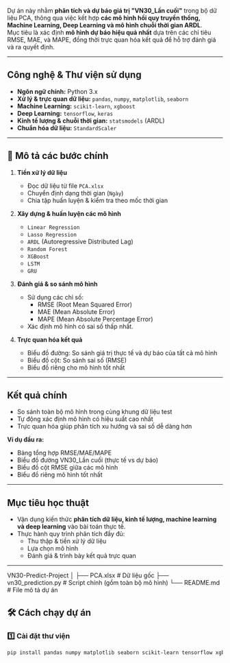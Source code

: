 
Dự án này nhằm **phân tích và dự báo giá trị "VN30_Lần cuối"** trong bộ dữ liệu PCA, thông qua việc kết hợp **các mô hình hồi quy truyền thống, Machine Learning, Deep Learning và mô hình chuỗi thời gian ARDL**.  
Mục tiêu là xác định **mô hình dự báo hiệu quả nhất** dựa trên các chỉ tiêu RMSE, MAE, và MAPE, đồng thời trực quan hóa kết quả để hỗ trợ đánh giá và ra quyết định.

---

##  Công nghệ & Thư viện sử dụng

- **Ngôn ngữ chính:** Python 3.x  
- **Xử lý & trực quan dữ liệu:** `pandas`, `numpy`, `matplotlib`, `seaborn`  
- **Machine Learning:** `scikit-learn`, `xgboost`  
- **Deep Learning:** `tensorflow`, `keras`  
- **Kinh tế lượng & chuỗi thời gian:** `statsmodels` (ARDL)  
- **Chuẩn hóa dữ liệu:** `StandardScaler`

---

## 🧩 Mô tả các bước chính

1. **Tiền xử lý dữ liệu**
   - Đọc dữ liệu từ file `PCA.xlsx`
   - Chuyển định dạng thời gian (`Ngày`)
   - Chia tập huấn luyện & kiểm tra theo mốc thời gian

2. **Xây dựng & huấn luyện các mô hình**
   - `Linear Regression`
   - `Lasso Regression`
   - `ARDL` (Autoregressive Distributed Lag)
   - `Random Forest`
   - `XGBoost`
   - `LSTM`
   - `GRU`

3. **Đánh giá & so sánh mô hình**
   - Sử dụng các chỉ số:
     - RMSE (Root Mean Squared Error)
     - MAE (Mean Absolute Error)
     - MAPE (Mean Absolute Percentage Error)
   - Xác định mô hình có sai số thấp nhất.

4. **Trực quan hóa kết quả**
   - Biểu đồ đường: So sánh giá trị thực tế và dự báo của tất cả mô hình  
   - Biểu đồ cột: So sánh sai số (RMSE)  
   - Biểu đồ riêng cho mô hình tốt nhất

---

##  Kết quả chính

- So sánh toàn bộ mô hình trong cùng khung dữ liệu test
- Tự động xác định mô hình có hiệu suất cao nhất  
- Trực quan hóa giúp phân tích xu hướng và sai số dễ dàng hơn  

**Ví dụ đầu ra:**
- Bảng tổng hợp RMSE/MAE/MAPE
- Biểu đồ đường VN30_Lần cuối (thực tế vs dự báo)
- Biểu đồ cột RMSE giữa các mô hình
- Biểu đồ riêng mô hình tốt nhất

---

##  Mục tiêu học thuật

- Vận dụng kiến thức **phân tích dữ liệu, kinh tế lượng, machine learning và deep learning** vào bài toán thực tế.  
- Thực hành quy trình phân tích đầy đủ:
  - Thu thập & tiền xử lý dữ liệu
  - Lựa chọn mô hình
  - Đánh giá & trình bày kết quả trực quan

---
 VN30-Predict-Project
│
├── PCA.xlsx                # Dữ liệu gốc
├── vn30_prediction.py      # Script chính (gồm toàn bộ mô hình)
└── README.md               # File mô tả dự án


## 🛠️ Cách chạy dự án

### 1️⃣ Cài đặt thư viện
```bash
pip install pandas numpy matplotlib seaborn scikit-learn tensorflow xgboost statsmodels openpyxl
